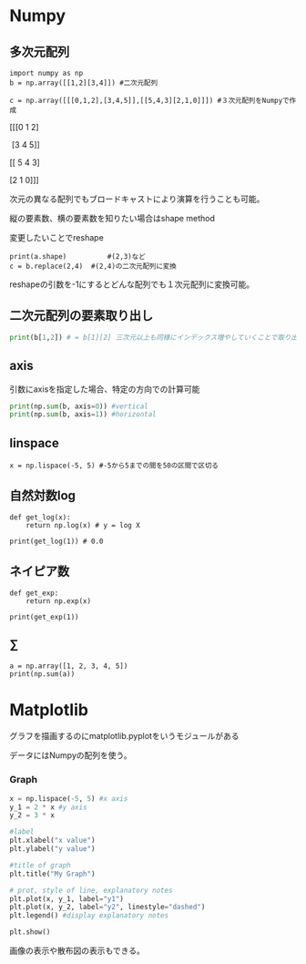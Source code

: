 # Numpy

## 多次元配列

```
import numpy as np
b = np.array([[1,2][3,4]]) #二次元配列

c = np.array([[[0,1,2],[3,4,5]],[[5,4,3][2,1,0]]]) #３次元配列をNumpyで作成
```

[[[0 1 2]

​	[3 4 5]]

 [[ 5 4 3]

   [2 1 0]]]

次元の異なる配列でもブロードキャストにより演算を行うことも可能。

縦の要素数、横の要素数を知りたい場合はshape method

変更したいことでreshape

```
print(a.shape) 			#(2,3)など
c = b.replace(2,4)  #(2,4)の二次元配列に変換
```

reshapeの引数を-1にするとどんな配列でも１次元配列に変換可能。

## 二次元配列の要素取り出し

```python
print(b[1,2]) # = b[1][2] 三次元以上も同様にインデックス増やしていくことで取り出せる
```

## axis

引数にaxisを指定した場合、特定の方向での計算可能

```python
print(np.sum(b, axis=0)) #vertical
print(np.sum(b, axis=1)) #horizontal
```

## linspace

```
x = np.lispace(-5, 5) #-5から5までの間を50の区間で区切る
```

## 自然対数log

```
def get_log(x):
	return np.log(x) # y = log X
	
print(get_log(1)) # 0.0 
```

## ネイピア数 

```
def get_exp:
	return np.exp(x)

print(get_exp(1)) 
```

## ∑

```
a = np.array([1, 2, 3, 4, 5])
print(np.sum(a))
```



# Matplotlib

グラフを描画するのにmatplotlib.pyplotをいうモジュールがある

データにはNumpyの配列を使う。

### Graph

```python
x = np.lispace(-5, 5) #x axis
y_1 = 2 * x #y axis
y_2 = 3 * x

#label
plt.xlabel("x value")
plt.ylabel("y value")

#title of graph
plt.title("My Graph")

# prot, style of line, explanatory notes
plt.plot(x, y_1, label="y1")
plt.plot(x, y_2, label="y2", linestyle="dashed")
plt.legend() #display explanatory notes

plt.show()
```

画像の表示や散布図の表示もできる。